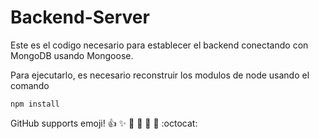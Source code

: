 # Backend-Server
Este es el codigo necesario para establecer el backend conectando con MongoDB usando Mongoose.

Para ejecutarlo, es necesario reconstruir los modulos de node usando el comando

``` 
npm install 
``` 

GitHub supports emoji!
:+1: :sparkles: :camel: :tada:
:rocket: :metal: :octocat:
